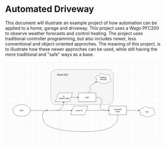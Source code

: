 # Automated Driveway
This document will illustrate an example project of how automation can be applied to a home, garage and driveway. This project
uses a Wago PFC200 to observe weather forecasts and control heating. The project uses traditional controller programming, but
also includes newer, less conventional and object-oriented approches. The meaning of this project, is to illustrate how these
newer approches can be used, while still having the more traditional and "safe" ways as a base.

<div align="center">
  <img src="flow.png" >
</div>
